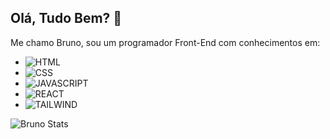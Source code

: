 ## Olá, Tudo Bem? 👋

Me chamo Bruno, sou um programador Front-End com conhecimentos em:

  - <img src="https://img.shields.io/badge/HTML5-E34F26?style=for-the-badge&logo=html5&logoColor=white" alt="HTML" />
  - <img src="https://img.shields.io/badge/CSS3-1572B6?style=for-the-badge&logo=css3&logoColor=white" alt="CSS" />
  - <img src="https://img.shields.io/badge/JavaScript-F7DF1E?style=for-the-badge&logo=javascript&logoColor=black" alt="JAVASCRIPT" />
  - <img src="https://img.shields.io/badge/React-20232A?style=for-the-badge&logo=react&logoColor=61DAFB" alt="REACT" />
  - <img src="https://img.shields.io/badge/Tailwind_CSS-38B2AC?style=for-the-badge&logo=tailwind-css&logoColor=white" alt="TAILWIND" />
  
  ![Bruno Stats](https://github-readme-stats.vercel.app/api?username=Brunosno&show_icons=true&theme=tokyonight)
